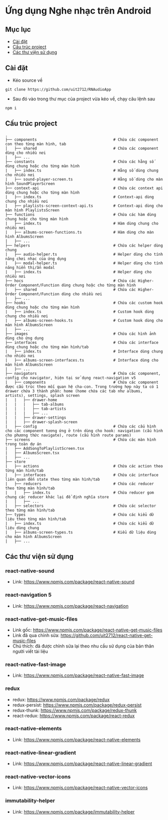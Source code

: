 # Ứng dụng Nghe nhạc trên Android
## Mục lục
- [Cài đặt](#cài-đặt)
- [Cấu trúc project](#cấu-trúc-project)
- [Các thư viện sử dụng](#các-thư-viện-sử-dụng)
## Cài đặt
- Kéo source về
```
git clone https://github.com/uit2712/RNAudioApp
```
- Sau đó vào trong thư mục của project vừa kéo về, chạy câu lệnh sau
```
npm i
```
## Cấu trúc project
    .
    ├── components                                  # Chứa các component con theo từng màn hình, tab
    │   ├── shared                                  # Chứa các component dùng cho nhiều nơi   
    |   ├── ...                                     
    ├── constants                                   # Chứa các hằng số dùng chung hoặc cho từng màn hình
    |   ├── index.ts                                # Hằng số dùng chung cho nhiều nơi
    |   ├── sound-player-screen.ts                  # Hằng số dùng cho màn hình SoundPlayerScreen
    ├── context-api                                 # Chứa các context api dùng chung hoặc cho từng màn hình
    |   ├── index.ts                                # Context-api dùng chung cho nhiều nơi
    |   ├── playlists-screen-context-api.ts         # Context-api dùng cho màn hình PlaylistsScreen
    ├── functions                                   # Chứa các hàm dùng chung hoặc cho từng màn hình
    |   ├── index.ts                                # Hàm dùng chung cho nhiều nơi
    |   ├── albums-screen-functions.ts              # Hàm dùng cho màn hình AlbumsScreen
    |   ├── ...                                     
    ├── helpers                                     # Chứa các helper dùng chung
    |   ├── audio-helper.ts                         # Helper dùng cho tính năng chơi nhạc của ứng dụng
    |   ├── modal-helper.ts                         # Helper dùng cho tính năng hiển thị/ẩn modal
    |   ├── index.ts                                # Helper dùng cho nhiều nơi
    ├── hocs                                        # Chứa các Higher-Order Component/Function dùng chung hoặc cho từng màn hình
    │   ├── shared                                  # Chứa các Higher-Order Component/Function dùng cho nhiều nơi
    |   ├── ...
    ├── hooks                                       # Chứa các custom hook dùng chung hoặc cho từng màn hình
    |   ├── index.ts                                # Custom hook dùng chung cho nhiều nơi
    |   ├── albums-screen-hooks.ts                  # Custom hook dùng cho màn hình AlbumsScreen
    |   ├── ...                                     
    ├── images                                      # Chứa các hình ảnh dùng cho ứng dụng
    ├── interfaces                                  # Chứa các interface dùng chung hoặc cho từng màn hình/tab
    |   ├── index.ts                                # Interface dùng chung cho nhiều nơi
    |   ├── albums-screen-interfaces.ts             # Interface dùng cho màn hình AlbumsScreen
    |   ├── ...                                                            
    ├── navigators                                  # Chứa các component, config cho navigator, hiện tại sử dụng react-navigation v5
    |   ├── components                              # Chứa các component được cấu trúc theo mối quan hệ cha-con. Trong trường hợp này ta có 1 drawer chứa 3 thành phần: home (home chứa các tab như albums, artists), settings, splash screen
    |   |   ├── drawer-home
    |   |   |   ├── tab-albums
    |   |   |   ├── tab-artists
    |   |   |   ├── ...
    |   |   ├── drawer-settings
    |   |   ├── drawer-splash-screen
    |   ├── config                                  # Chứa các cấu hình cho các component tương ứng ở trên dùng cho hook: navigation (cấu hình cho phương thức navigate), route (cấu hình route params) 
    ├── screens                                     # Chứa các màn hình trong toàn dự án
    |   ├── AddSongToPlaylistScreen.tsx             
    |   ├── AlbumsScreen.tsx             
    |   ├── ...
    ├── store
    |   ├── actions                                 # Chứa các action theo từng màn hình/tab
    |   ├── interfaces                              # Chứa các interface liên quan đến state theo từng màn hình/tab
    |   ├── reducers                                # Chứa các reducer theo từng màn hình/tab
    |   |   ├── index.ts                            # Chứa reducer gom chung các reducer khác lại để định nghĩa store
    |   |   ├── ...                                 
    |   ├── selectors                               # Chứa các selector theo từng màn hình/tab
    ├── types                                       # Chứa các kiểu dữ liệu theo từng màn hình/tab
    |   ├── index.ts                                # Chứa các kiểu dữ liệu dùng chung
    |   ├── albums-screen-types.ts                  # Kiểu dữ liệu dùng cho màn hình AlbumsScreen
    |   ├── ...
## Các thư viện sử dụng
### react-native-sound
- Link: https://www.npmjs.com/package/react-native-sound
### react-navigation 5
- Link: https://www.npmjs.com/package/react-navigation
### react-native-get-music-files
- Link gốc: https://www.npmjs.com/package/react-native-get-music-files
- Link đã qua chỉnh sửa: https://github.com/uit2712/react-native-get-music-files
- Chú thích: đã được chỉnh sửa lại theo nhu cầu sử dụng của bản thân người viết tài liệu
### react-native-fast-image
- Link: https://www.npmjs.com/package/react-native-fast-image
### redux
- redux: https://www.npmjs.com/package/redux
- redux-persist: https://www.npmjs.com/package/redux-persist
- redux-thunk: https://www.npmjs.com/package/redux-thunk
- react-redux: https://www.npmjs.com/package/react-redux
### react-native-elements
- Link: https://www.npmjs.com/package/react-native-elements
### react-native-linear-gradient
- Link: https://www.npmjs.com/package/react-native-linear-gradient
### react-native-vector-icons
- Link: https://www.npmjs.com/package/react-native-vector-icons
### immutability-helper
- Link: https://www.npmjs.com/package/immutability-helper
